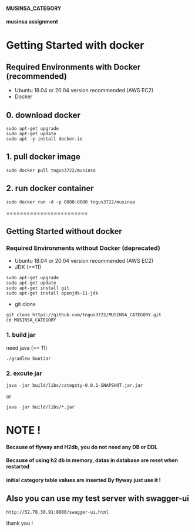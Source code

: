 #### MUSINSA_CATEGORY
#### musinsa assignment

# Getting Started with docker 

## Required Environments with Docker (recommended)
* Ubuntu 18.04 or 20.04 version recommended (AWS EC2)
* Docker

## 0. download docker
```
sudo apt-get upgrade
sudo apt-get update
sudo apt -y install docker.io
```
## 1. pull docker image
```
sudo docker pull tngus3722/musinsa
```

## 2. run docker container
```
sudo docker run -d -p 8080:8080 tngus3722/musinsa
```



========================
## Getting Started without docker

### Required Environments without Docker (deprecated)

* Ubuntu 18.04 or 20.04 version recommended (AWS EC2)
* JDK (>=11)

```
sudo apt-get upgrade
sudo apt-get update
sudo apt-get install git
sudo apt-get install openjdk-11-jdk
```

* git clone
```
git clone https://github.com/tngus3722/MUSINSA_CATEGORY.git
cd MUSINSA_CATEGORY
```

### 1. build jar
need java (>= 11)
```
./gradlew bootJar 
```

### 2. excute jar
```
java -jar build/libs/categoty-0.0.1-SNAPSHOT.jar.jar
```
or
```
java -jar build/libs/*.jar
```



# NOTE ! 

#### Because of flyway and H2db, you do not need any DB or DDL
#### Because of using h2 db in memory, datas in database are reset when restarted
#### initial category table values are inserted By flyway just use it !

## Also you can use my test server with swagger-ui
```
http://52.78.30.91:8080/swagger-ui.html
```

thank you !

